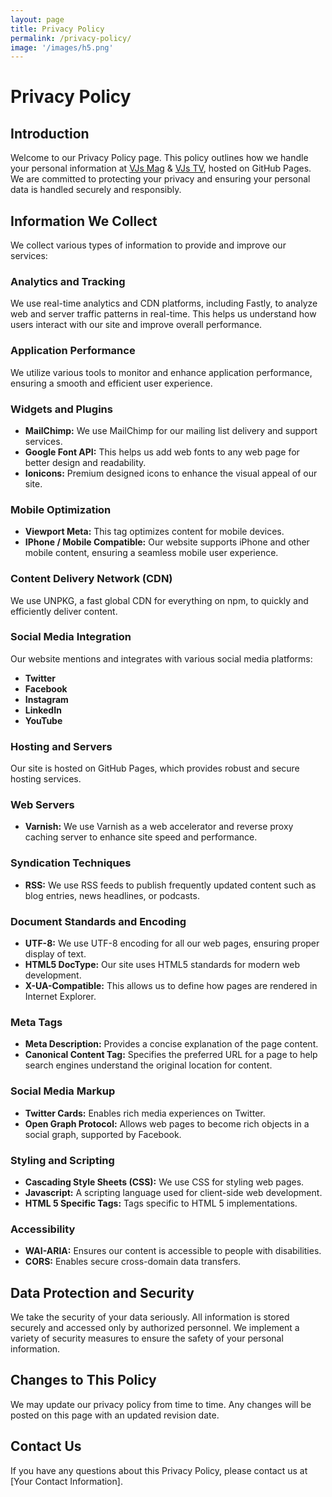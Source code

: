 ```yaml
---
layout: page
title: Privacy Policy
permalink: /privacy-policy/
image: '/images/h5.png'
---
```


# Privacy Policy

## Introduction
Welcome to our Privacy Policy page. This policy outlines how we handle your personal information at [VJs Mag](https://vjsmag.com/) & [VJs TV](https://vjstv.com/), hosted on GitHub Pages. We are committed to protecting your privacy and ensuring your personal data is handled securely and responsibly.

## Information We Collect
We collect various types of information to provide and improve our services:

### Analytics and Tracking
We use real-time analytics and CDN platforms, including Fastly, to analyze web and server traffic patterns in real-time. This helps us understand how users interact with our site and improve overall performance.

### Application Performance
We utilize various tools to monitor and enhance application performance, ensuring a smooth and efficient user experience.

### Widgets and Plugins
- **MailChimp:** We use MailChimp for our mailing list delivery and support services.
- **Google Font API:** This helps us add web fonts to any web page for better design and readability.
- **Ionicons:** Premium designed icons to enhance the visual appeal of our site.

### Mobile Optimization
- **Viewport Meta:** This tag optimizes content for mobile devices.
- **IPhone / Mobile Compatible:** Our website supports iPhone and other mobile content, ensuring a seamless mobile user experience.

### Content Delivery Network (CDN)
We use UNPKG, a fast global CDN for everything on npm, to quickly and efficiently deliver content.

### Social Media Integration
Our website mentions and integrates with various social media platforms:
- **Twitter**
- **Facebook**
- **Instagram**
- **LinkedIn**
- **YouTube**

### Hosting and Servers
Our site is hosted on GitHub Pages, which provides robust and secure hosting services.

### Web Servers
- **Varnish:** We use Varnish as a web accelerator and reverse proxy caching server to enhance site speed and performance.

### Syndication Techniques
- **RSS:** We use RSS feeds to publish frequently updated content such as blog entries, news headlines, or podcasts.

### Document Standards and Encoding
- **UTF-8:** We use UTF-8 encoding for all our web pages, ensuring proper display of text.
- **HTML5 DocType:** Our site uses HTML5 standards for modern web development.
- **X-UA-Compatible:** This allows us to define how pages are rendered in Internet Explorer.

### Meta Tags
- **Meta Description:** Provides a concise explanation of the page content.
- **Canonical Content Tag:** Specifies the preferred URL for a page to help search engines understand the original location for content.

### Social Media Markup
- **Twitter Cards:** Enables rich media experiences on Twitter.
- **Open Graph Protocol:** Allows web pages to become rich objects in a social graph, supported by Facebook.

### Styling and Scripting
- **Cascading Style Sheets (CSS):** We use CSS for styling web pages.
- **Javascript:** A scripting language used for client-side web development.
- **HTML 5 Specific Tags:** Tags specific to HTML 5 implementations.

### Accessibility
- **WAI-ARIA:** Ensures our content is accessible to people with disabilities.
- **CORS:** Enables secure cross-domain data transfers.

## Data Protection and Security
We take the security of your data seriously. All information is stored securely and accessed only by authorized personnel. We implement a variety of security measures to ensure the safety of your personal information.

## Changes to This Policy
We may update our privacy policy from time to time. Any changes will be posted on this page with an updated revision date.

## Contact Us
If you have any questions about this Privacy Policy, please contact us at [Your Contact Information].
